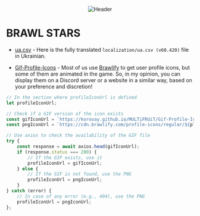 <p align="center">
<img src="https://i.imgur.com/VDIajRV.gif" alt="Header">
</p>

# BRAWL STARS
- [ua.csv](https://github.com/Korovay/MULTiFRUiT/blob/main/ua.csv) - Here is the fully translated ```localization/ua.csv (v60.420)``` file in Ukrainian.

- [Gif-Profile-Icons](https://github.com/Korovay/MULTiFRUiT/tree/main/Gif-Profile-Icons) - Most of us use [Brawlify](https://github.com/Brawlify/CDN/tree/master/profile-icons/regular) to get user profile icons, but some of them are animated in the game. So, in my opinion, you can display them on a Discord server or a website in a similar way, based on your preference and discretion!


```javascript
// In the section where profileIconUrl is defined
let profileIconUrl;

// Check if a GIF version of the icon exists
const gifIconUrl = `https://korovay.github.io/MULTiFRUiT/Gif-Profile-Icons/${player.icon?.id}.gif`;
const pngIconUrl = `https://cdn.brawlify.com/profile-icons/regular/${player.icon?.id}.png`;

// Use axios to check the availability of the GIF file
try {
    const response = await axios.head(gifIconUrl);
    if (response.status === 200) {
        // If the GIF exists, use it
        profileIconUrl = gifIconUrl;
    } else {
        // If the GIF is not found, use the PNG
        profileIconUrl = pngIconUrl;
    }
} catch (error) {
    // In case of any error (e.g., 404), use the PNG
    profileIconUrl = pngIconUrl;
};



